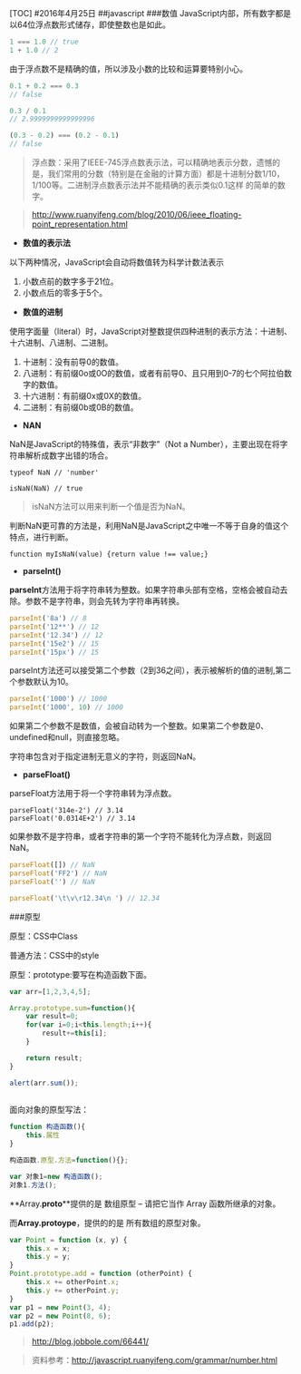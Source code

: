 [TOC]#2016年4月25日##javascript###数值JavaScript内部，所有数字都是以64位浮点数形式储存，即使整数也是如此。```js1 === 1.0 // true1 + 1.0 // 2```由于浮点数不是精确的值，所以涉及小数的比较和运算要特别小心。```js0.1 + 0.2 === 0.3// false0.3 / 0.1// 2.9999999999999996(0.3 - 0.2) === (0.2 - 0.1)// false```>浮点数：采用了IEEE-745浮点数表示法，可以精确地表示分数，遗憾的是，我们常用的分数（特别是在金融的计算方面）都是十进制分数1/10，1/100等。二进制浮点数表示法并不能精确的表示类似0.1这样 的简单的数字。>http://www.ruanyifeng.com/blog/2010/06/ieee_floating-point_representation.html - **数值的表示法**以下两种情况，JavaScript会自动将数值转为科学计数法表示1. 小数点前的数字多于21位。2. 小数点后的零多于5个。 - **数值的进制**使用字面量（literal）时，JavaScript对整数提供四种进制的表示方法：十进制、十六进制、八进制、二进制。1. 十进制：没有前导0的数值。2. 八进制：有前缀0o或0O的数值，或者有前导0、且只用到0-7的七个阿拉伯数字的数值。3. 十六进制：有前缀0x或0X的数值。4. 二进制：有前缀0b或0B的数值。 - **NAN**NaN是JavaScript的特殊值，表示“非数字”（Not a Number），主要出现在将字符串解析成数字出错的场合。        typeof NaN // 'number'    isNaN(NaN) // true>isNaN方法可以用来判断一个值是否为NaN。判断NaN更可靠的方法是，利用NaN是JavaScript之中唯一不等于自身的值这个特点，进行判断。    function myIsNaN(value) {return value !== value;} - **parseInt()****parseInt**方法用于将字符串转为整数。如果字符串头部有空格，空格会被自动去除。参数不是字符串，则会先转为字符串再转换。```jsparseInt('8a') // 8parseInt('12**') // 12parseInt('12.34') // 12parseInt('15e2') // 15parseInt('15px') // 15```parseInt方法还可以接受第二个参数（2到36之间），表示被解析的值的进制,第二个参数默认为10。```jsparseInt('1000') // 1000parseInt('1000', 10) // 1000```如果第二个参数不是数值，会被自动转为一个整数。如果第二个参数是0、undefined和null，则直接忽略。字符串包含对于指定进制无意义的字符，则返回NaN。 - **parseFloat()**parseFloat方法用于将一个字符串转为浮点数。    parseFloat('314e-2') // 3.14    parseFloat('0.0314E+2') // 3.14 如果参数不是字符串，或者字符串的第一个字符不能转化为浮点数，则返回NaN。```jsparseFloat([]) // NaNparseFloat('FF2') // NaNparseFloat('') // NaNparseFloat('\t\v\r12.34\n ') // 12.34```###原型原型：CSS中Class普通方法：CSS中的style原型：prototype:要写在构造函数下面。```jsvar arr=[1,2,3,4,5];Array.prototype.sum=function(){    var result=0;    for(var i=0;i<this.length;i++){        result+=this[i];    }    return result;}alert(arr.sum());    ```面向对象的原型写法：```jsfunction 构造函数(){    this.属性}构造函数.原型.方法=function(){};var 对象1=new 构造函数();对象1.方法();```**Array.__proto__**提供的是 数组原型 – 请把它当作 Array 函数所继承的对象。而**Array.protoype**，提供的的是 所有数组的原型对象。```jsvar Point = function (x, y) {    this.x = x;    this.y = y;}Point.prototype.add = function (otherPoint) {    this.x += otherPoint.x;    this.y += otherPoint.y;}var p1 = new Point(3, 4);var p2 = new Point(8, 6);p1.add(p2);```>http://blog.jobbole.com/66441/>资料参考：http://javascript.ruanyifeng.com/grammar/number.html 